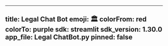 




---
title: Legal Chat Bot
emoji: 🏛
colorFrom: red
colorTo: purple
sdk: streamlit
sdk_version: 1.30.0
app_file: Legal ChatBot.py
pinned: false
---
